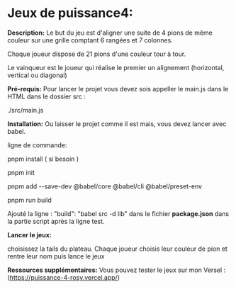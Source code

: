 # Jeux de puissance4:

**Description:**
Le but du jeu est d'aligner une suite de 4 pions de même couleur sur une grille comptant 6 rangées et 7 colonnes.

Chaque joueur dispose de 21 pions d'une couleur tour à tour.

Le vainqueur est le joueur qui réalise le premier un alignement (horizontal, vertical ou diagonal)

**Pré-requis:**
Pour lancer le projet vous devez sois appeller le main.js dans le HTML dans le dossier src : 

./src/main.js

**Installation:**
Ou laisser le projet comme il est mais, vous devez lancer avec babel.

ligne de commande:

pnpm install ( si besoin )

pnpm init

pnpm add --save-dev @babel/core @babel/cli @babel/preset-env

pnpm run build

Ajouté la ligne : "build": "babel src -d lib" dans le fichier **package.json** dans la partie script après la ligne test.

**Lancer le jeux:**

choisissez la tails du plateau.
Chaque joueur choisis leur couleur de pion et rentre leur nom puis lance le jeux

**Ressources supplémentaires:**
Vous pouvez tester le jeux sur mon Versel : (https://puissance-4-rosy.vercel.app/)